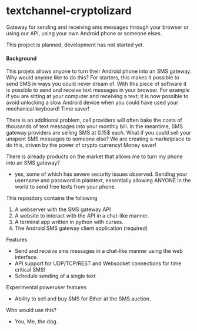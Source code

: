 # textchannel-cryptolizard
Gateway for sending and receiving sms messages through your browser or using our API, using your own Android phone or someone elses.

This project is planned, development has not started yet.

#### Background
This projets allows anyone to turn their Android phone into an SMS gateway. Why would anyone like to do this? For starters, this makes it possible to send SMS in ways you could never dream of. With this piece of software it is possible to send and receive text messages in your browser. For example if you are sitting at your computer and receiving a text; it is now possible to avoid unlocking a slow Android device when you could have used your mechanical keyboard! Time saver! 

There is an additional problem, cell providers will often bake the costs of thousands of text messages into your monthly bill. In the meantime, SMS gateway providers are selling SMS at 0.15$ each. What if you could sell your unspent SMS messages to someone else? We are creating a marketplace to do this, driven by the power of crypto currency! Money saver!

There is already products on the market that allows me to turn my phone into an SMS gateway?
- yes, some of which has severe security issues observed. Sending your username and password in plaintext, essentially allowing ANYONE in the world to send free texts from your phone. 

This repository contains the following
1. A webserver with the SMS gateway API
2. A website to interact with the API in a chat-like manner.
3. A terminal app written in python with curses.
4. The Android SMS gateway client application (required)

Features
- Send and receive sms messages in a chat-like manner using the web interface.
- API support for UDP/TCP/REST and Websocket connections for time critical SMS!
- Schedule sending of a single text

Experimental poweruser features
- Ability to sell and buy SMS for Ether at the SMS auction.

Who would use this?
- You, Me, the dog.

